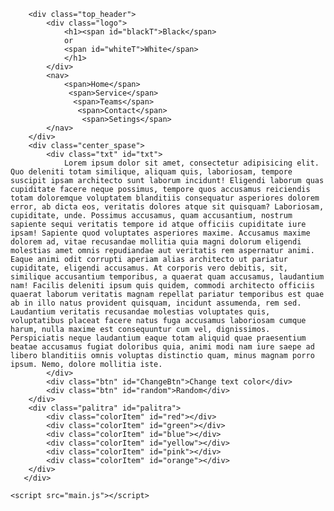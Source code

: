 <!DOCTYPE html>
<html lang="en">
<head>
    <meta charset="UTF-8">
    <title>Black or white</title>
    <link rel="stylesheet" href="style.css">
</head>
<body>
   <div id="wrap">
       <div class="container">
           
        <div class="top_header">
            <div class="logo">
                <h1><span id="blackT">Black</span>
                or
                <span id="whiteT">White</span>
                </h1>
            </div>
            <nav>
                <span>Home</span>
                 <span>Service</span>
                  <span>Teams</span>
                   <span>Contact</span>
                    <span>Setings</span>
            </nav>
        </div>
        <div class="center_spase">
            <div class="txt" id="txt">
                Lorem ipsum dolor sit amet, consectetur adipisicing elit. Quo deleniti totam similique, aliquam quis, laboriosam, tempore suscipit ipsam architecto sunt laborum incidunt! Eligendi laborum quas cupiditate facere neque possimus, tempore quos accusamus reiciendis totam doloremque voluptatem blanditiis consequatur asperiores dolorem error, ab dicta eos, veritatis dolores atque sit quisquam? Laboriosam, cupiditate, unde. Possimus accusamus, quam accusantium, nostrum sapiente sequi veritatis tempore id atque officiis cupiditate iure ipsam! Sapiente quod voluptates asperiores maxime. Accusamus maxime dolorem ad, vitae recusandae mollitia quia magni dolorum eligendi molestias amet omnis repudiandae aut veritatis rem aspernatur animi. Eaque animi odit corrupti aperiam alias architecto ut pariatur cupiditate, eligendi accusamus. At corporis vero debitis, sit, similique accusantium temporibus, a quaerat quam accusamus, laudantium nam! Facilis deleniti ipsum quis quidem, commodi architecto officiis quaerat laborum veritatis magnam repellat pariatur temporibus est quae ab in illo natus provident quisquam, incidunt assumenda, rem sed. Laudantium veritatis recusandae molestias voluptates quis, voluptatibus placeat facere natus fuga accusamus laboriosam cumque harum, nulla maxime est consequuntur cum vel, dignissimos. Perspiciatis neque laudantium eaque totam aliquid quae praesentium beatae accusamus fugiat doloribus quia, animi modi nam iure saepe ad libero blanditiis omnis voluptas distinctio quam, minus magnam porro ipsum. Nemo, dolore mollitia iste.
            </div>
            <div class="btn" id="ChangeBtn">Change text color</div>
            <div class="btn" id="random">Random</div>
        </div>
        <div class="palitra" id="palitra">
            <div class="colorItem" id="red"></div>
            <div class="colorItem" id="green"></div>
            <div class="colorItem" id="blue"></div>
            <div class="colorItem" id="yellow"></div>
            <div class="colorItem" id="pink"></div>
            <div class="colorItem" id="orange"></div>
        </div>
       </div>
   </div>
   
   
    <script src="main.js"></script>
</body>
</html>

